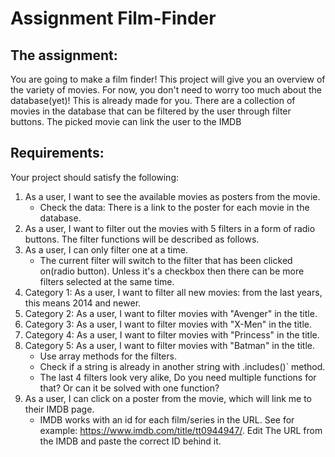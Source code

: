 # Assignment Film-Finder

## The assignment:

You are going to make a film finder! This project will give you an overview of the variety of movies. For now, you don't need to worry too much about the database(yet)! This is already made for you. There are a collection of movies in the database that can be filtered by the user through filter buttons. The picked movie can link the user to the IMDB

## Requirements:

Your project should satisfy the following:

1. As a user, I want to see the available movies as posters from the movie.
   - Check the data: There is a link to the poster for each movie in the database.
2. As a user, I want to filter out the movies with 5 filters in a form of radio buttons. The filter functions will be described as follows.
3. As a user, I can only filter one at a time.
   - The current filter will switch to the filter that has been clicked on(radio button). Unless it's a checkbox then there can be more filters selected at the same time.
4. Category 1: As a user, I want to filter all new movies: from the last years, this means 2014 and newer.
5. Category 2: As a user, I want to filter movies with "Avenger" in the title.
5. Category 3: As a user, I want to filter movies with "X-Men" in the title.
7. Category 4: As a user, I want to filter movies with "Princess" in the title.
8. Category 5: As a user, I want to filter movies with "Batman" in the title.
   - Use array methods for the filters.
   - Check if a string is already in another string with .includes()` method.
   - The last 4 filters look very alike, Do you need multiple functions for that? Or can it be solved with one function?
9. As a user, I can click on a poster from the movie, which will link me to their IMDB page.
   - IMDB works with an id for each film/series in the URL. See for example: https://www.imdb.com/title/tt0944947/. Edit The URL from the IMDB and paste the correct ID behind it.
